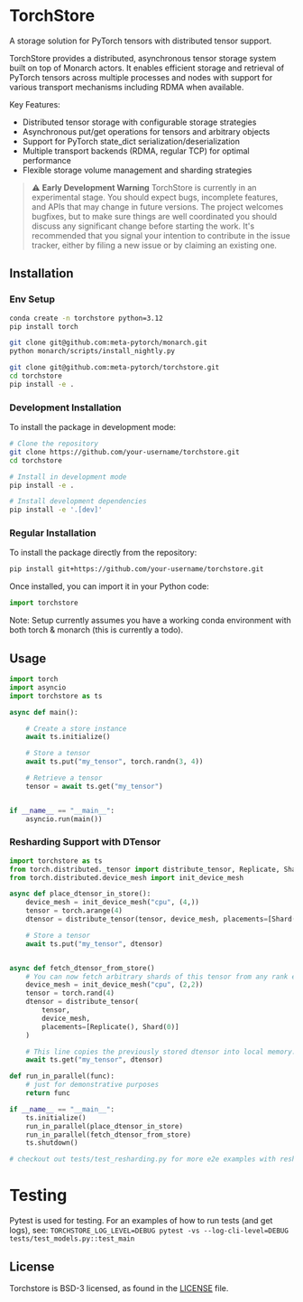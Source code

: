 # TorchStore

A storage solution for PyTorch tensors with distributed tensor support.

TorchStore provides a distributed, asynchronous tensor storage system built on top of
Monarch actors. It enables efficient storage and retrieval of PyTorch tensors across
multiple processes and nodes with support for various transport mechanisms including
RDMA when available.

Key Features:
- Distributed tensor storage with configurable storage strategies
- Asynchronous put/get operations for tensors and arbitrary objects
- Support for PyTorch state_dict serialization/deserialization
- Multiple transport backends (RDMA, regular TCP) for optimal performance
- Flexible storage volume management and sharding strategies

> ⚠️ **Early Development Warning** TorchStore is currently in an experimental
> stage. You should expect bugs, incomplete features, and APIs that may change
> in future versions. The project welcomes bugfixes, but to make sure things are
> well coordinated you should discuss any significant change before starting the
> work. It's recommended that you signal your intention to contribute in the
> issue tracker, either by filing a new issue or by claiming an existing one.

## Installation

### Env Setup
```bash
conda create -n torchstore python=3.12
pip install torch

git clone git@github.com:meta-pytorch/monarch.git
python monarch/scripts/install_nightly.py

git clone git@github.com:meta-pytorch/torchstore.git
cd torchstore
pip install -e .
```


### Development Installation

To install the package in development mode:

```bash
# Clone the repository
git clone https://github.com/your-username/torchstore.git
cd torchstore

# Install in development mode
pip install -e .

# Install development dependencies
pip install -e '.[dev]'
```

### Regular Installation

To install the package directly from the repository:

```bash
pip install git+https://github.com/your-username/torchstore.git
```

Once installed, you can import it in your Python code:

```python
import torchstore
```

Note: Setup currently assumes you have a working conda environment with both torch & monarch (this is currently a todo).

## Usage

```python
import torch
import asyncio
import torchstore as ts

async def main():

    # Create a store instance
    await ts.initialize()

    # Store a tensor
    await ts.put("my_tensor", torch.randn(3, 4))

    # Retrieve a tensor
    tensor = await ts.get("my_tensor")


if __name__ == "__main__":
    asyncio.run(main())

```

### Resharding Support with DTensor

```python
import torchstore as ts
from torch.distributed._tensor import distribute_tensor, Replicate, Shard
from torch.distributed.device_mesh import init_device_mesh

async def place_dtensor_in_store():
    device_mesh = init_device_mesh("cpu", (4,))
    tensor = torch.arange(4)
    dtensor = distribute_tensor(tensor, device_mesh, placements=[Shard(1)])

    # Store a tensor
    await ts.put("my_tensor", dtensor)


async def fetch_dtensor_from_store()
    # You can now fetch arbitrary shards of this tensor from any rank e.g.
    device_mesh = init_device_mesh("cpu", (2,2))
    tensor = torch.rand(4)
    dtensor = distribute_tensor(
        tensor,
        device_mesh,
        placements=[Replicate(), Shard(0)]
    )

    # This line copies the previously stored dtensor into local memory.
    await ts.get("my_tensor", dtensor)

def run_in_parallel(func):
    # just for demonstrative purposes
    return func

if __name__ == "__main__":
    ts.initialize()
    run_in_parallel(place_dtensor_in_store)
    run_in_parallel(fetch_dtensor_from_store)
    ts.shutdown()

# checkout out tests/test_resharding.py for more e2e examples with resharding DTensor.
```

# Testing

Pytest is used for testing. For an examples of how to run tests (and get logs), see:
`TORCHSTORE_LOG_LEVEL=DEBUG pytest -vs --log-cli-level=DEBUG tests/test_models.py::test_main`

## License

Torchstore is BSD-3 licensed, as found in the [LICENSE](LICENSE) file.
